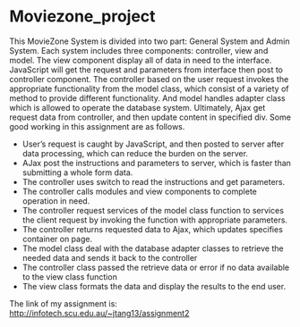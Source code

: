 # Moviezone_project

This MovieZone System is divided into two part: General System and Admin System. Each system includes three components: controller, view and model. The view component display all of data in need to the interface. JavaScript will get the request and parameters from interface then post to controller component. The controller based on the user request invokes the appropriate functionality from the model class, which consist of a variety of method to provide different functionality. And model handles adapter class which is allowed to operate the database system. Ultimately, Ajax get request data from controller, and then update content in specified div. Some good working in this assignment are as follows.
- User’s request is caught by JavaScript, and then posted to server after data processing, which can reduce the burden on the server.
- AJax post the instructions and parameters to server, which is faster than submitting a whole form data.
- The controller uses switch to read the instructions and get parameters.
- The controller calls modules and view components to complete operation in need.
- The controller request services of the model class function to services the client request by invoking the function with appropriate parameters.
- The controller returns requested data to Ajax, which updates specifies container on page.
- The model class deal with the database adapter classes to retrieve the needed data and sends it back to the controller
- The controller class passed the retrieve data or error if no data available to the view class function
- The view class formats the data and display the results to the end user.

The link of my assignment is: http://infotech.scu.edu.au/~jtang13/assignment2

